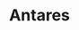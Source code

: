 ---
title: "Antares"
excerpt: "Antares-Simulator is a power system simulator for quantifying the adequacy or the economic performance of interconnected energy systems."
header:
    image: /assets/images/AntaresSimulator_Logo-RVB.png
    teaser: assets/images/AntaresSimulator_Logo-RVB.png
---